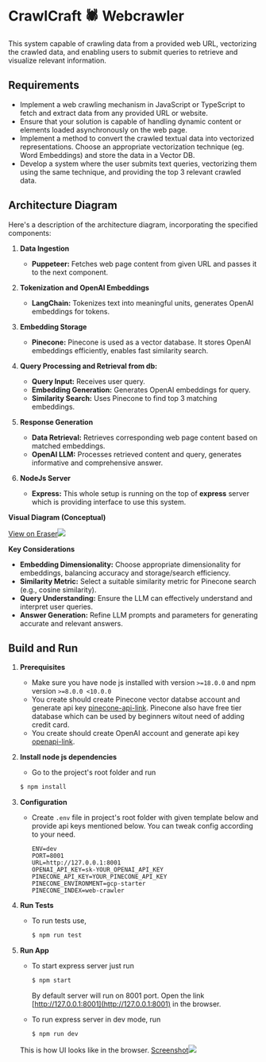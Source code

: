 # CrawlCraft :spider: Webcrawler
This system capable of crawling data from a provided web URL,
vectorizing the crawled data, and enabling users to submit queries to retrieve and visualize
relevant information.

## Requirements
* Implement a web crawling mechanism in JavaScript or TypeScript to fetch and
extract data from any provided URL or website.
* Ensure that your solution is capable of handling dynamic content or elements
loaded asynchronously on the web page.
* Implement a method to convert the crawled textual data into vectorized
representations. Choose an appropriate vectorization technique (eg. Word
Embeddings) and store the data in a Vector DB.
* Develop a system where the user submits text queries, vectorizing them using
the same technique, and providing the top 3 relevant crawled data.

## Architecture Diagram

Here's a description of the architecture diagram, incorporating the specified components:
1.  **Data Ingestion**
    
    -   **Puppeteer:** Fetches web page content from given URL and passes it to the next component.
    
2.  **Tokenization and OpenAI Embeddings**
    
    -   **LangChain:** Tokenizes text into meaningful units, generates OpenAI embeddings for tokens.
    
3.  **Embedding Storage**
    
    -   **Pinecone:** Pinecone is used as a vector database. It stores OpenAI embeddings efficiently, enables fast similarity search.
    
4.  **Query Processing and Retrieval from db:**
    
    -   **Query Input:** Receives user query.
    -   **Embedding Generation:** Generates OpenAI embeddings for query.
    -   **Similarity Search:** Uses Pinecone to find top 3 matching embeddings.
    
5.  **Response Generation**
    
    -   **Data Retrieval:** Retrieves corresponding web page content based on matched embeddings.
    -   **OpenAI LLM:** Processes retrieved content and query, generates informative and comprehensive answer.

6.  **NodeJs Server**
    
    -   **Express:** This whole setup is running on the top of **express** server which is providing interface to use this system.
    

**Visual Diagram (Conceptual)**

[View on Eraser![](https://app.eraser.io/workspace/1XPo5y3hUOEtLZTNkvx4/preview)](https://app.eraser.io/workspace/1XPo5y3hUOEtLZTNkvx4)

**Key Considerations**

-   **Embedding Dimensionality:** Choose appropriate dimensionality for embeddings, balancing accuracy and storage/search efficiency.
-   **Similarity Metric:** Select a suitable similarity metric for Pinecone search (e.g., cosine similarity).
-   **Query Understanding:** Ensure the LLM can effectively understand and interpret user queries.
-   **Answer Generation:** Refine LLM prompts and parameters for generating accurate and relevant answers.

## Build and Run
1. **Prerequisites**
	- Make sure you have node js installed with version `>=18.0.0` and npm version `>=8.0.0 <10.0.0`
	- You create should create Pinecone vector databse account and generate api key [pinecone-api-link](https://docs.pinecone.io/docs/quickstart#2-get-your-api-key). Pinecone also have free tier database which can be used by beginners witout need of adding credit card.
	- You create should create OpenAI account and generate api key [openapi-link](https://platform.openai.com/account/api-keys). 
2. **Install node js dependencies**
	- Go to the project's root folder and run
	```sh
	$ npm install
	```
3. **Configuration**
	- Create `.env` file in project's root folder with given template below and provide api keys mentioned below. You can tweak config according to your need.
        ```
        ENV=dev
        PORT=8001
        URL=http://127.0.0.1:8001
        OPENAI_API_KEY=sk-YOUR_OPENAI_API_KEY
        PINECONE_API_KEY=YOUR_PINECONE_API_KEY
        PINECONE_ENVIRONMENT=gcp-starter
        PINECONE_INDEX=web-crawler
        ```
4. **Run Tests**
	- To run tests use,
        ```sh
        $ npm run test
        ```

5. **Run App**
	- To start express server just run
        ```sh
        $ npm start
        ```
	    By default server will run on 8001 port. Open the  link [http://127.0.0.1:8001](http://127.0.0.1:8001) in the browser.
    
	- To run express server in dev mode, run
        ```sh
        $ npm run dev
        ```
	This is how UI looks like in the browser.
    [Screenshot![](https://app.eraser.io/workspace/tkMgJtPpnJXu3rdHvkyf/preview)](https://app.eraser.io/workspace/tkMgJtPpnJXu3rdHvkyf)